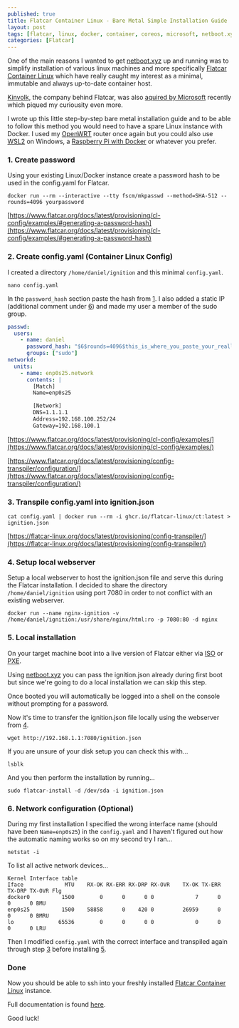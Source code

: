 ```yaml
---
published: true
title: Flatcar Container Linux - Bare Metal Simple Installation Guide
layout: post
tags: [flatcar, linux, docker, container, coreos, microsoft, netboot.xyz, pxe, ipxe]
categories: [Flatcar]
---
```


One of the main reasons I wanted to get [netboot.xyz](https://netboot.xyz/) up and running was to simplify installation of various linux machines and more specifically [Flatcar Container Linux](https://flatcar-linux.org/) which have really caught my interest as a minimal, immutable and always up-to-date container host.

[Kinvolk](https://kinvolk.io/), the company behind Flatcar, was also [aquired by Microsoft](https://kinvolk.io/blog/2021/04/microsoft-acquires-kinvolk/) recently which piqued my curiousity even more.

I wrote up this little step-by-step bare metal installation guide and to be able to follow this method you would need to have a spare Linux instance with Docker. I used my [OpenWRT](https://openwrt.org/) router once again but you could also use [WSL2](https://docs.docker.com/desktop/windows/wsl/) on Windows, a [Raspberry Pi with Docker](https://www.stewright.me/2022/01/install-docker-on-a-raspberry-pi-tutorial/) or whatever you prefer.

### 1. Create password

Using your existing Linux/Docker instance create a password hash to be used in the config.yaml for Flatcar.

```shell
docker run --rm --interactive --tty fscm/mkpasswd --method=SHA-512 --rounds=4096 yourpassword
```

[https://www.flatcar.org/docs/latest/provisioning/cl-config/examples/#generating-a-password-hash](https://www.flatcar.org/docs/latest/provisioning/cl-config/examples/#generating-a-password-hash)

### 2. Create config.yaml (Container Linux Config)

I created a directory `/home/daniel/ignition` and this minimal `config.yaml`.

```shell
nano config.yaml
```

In the `password_hash` section paste the hash from [1](#1-create-password). I also added a static IP (additional comment under [6](#6-network-configuration-optional)) and made my user a member of the sudo group. 

```yaml
passwd:
  users:
    - name: daniel
      password_hash: "$6$rounds=4096$this_is_where_you_paste_your_really_long_password_hash"
      groups: ["sudo"]
networkd:
  units:
    - name: enp0s25.network
      contents: |
        [Match]
        Name=enp0s25

        [Network]
        DNS=1.1.1.1
        Address=192.168.100.252/24
        Gateway=192.168.100.1
```

[https://www.flatcar.org/docs/latest/provisioning/cl-config/examples/](https://www.flatcar.org/docs/latest/provisioning/cl-config/examples/)

[https://www.flatcar.org/docs/latest/provisioning/config-transpiler/configuration/](https://www.flatcar.org/docs/latest/provisioning/config-transpiler/configuration/)

### 3. Transpile config.yaml into ignition.json

```shell
cat config.yaml | docker run --rm -i ghcr.io/flatcar-linux/ct:latest > ignition.json
```

[https://flatcar-linux.org/docs/latest/provisioning/config-transpiler/](https://flatcar-linux.org/docs/latest/provisioning/config-transpiler/)

### 4. Setup local webserver

Setup a local webserver to host the ignition.json file and serve this during the Flatcar installation. I decided to share the directory `/home/daniel/ignition` using port 7080 in order to not conflict with an existing webserver.

```shell
docker run --name nginx-ignition -v /home/daniel/ignition:/usr/share/nginx/html:ro -p 7080:80 -d nginx
```

### 5. Local installation

On your target machine boot into a live version of Flatcar either via [ISO](https://flatcar-linux.org/docs/latest/installing/bare-metal/booting-with-iso/) or [PXE](http://wikar.se/openwrt/2022/07/12/openwrt-netbootxyz.html).

Using [netboot.xyz](https://netboot.xyz/) you can pass the ignition.json already during first boot but since we're going to do a local installation we can skip this step.

Once booted you will automatically be logged into a shell on the console without prompting for a password.

Now it's time to transfer the ignition.json file locally using the webserver from [4](#4-setup-local-webserver).

```shell
wget http://192.168.1.1:7080/ignition.json
```

If you are unsure of your disk setup you can check this with...

```shell
lsblk
```

And you then perform the installation by running...

```shell
sudo flatcar-install -d /dev/sda -i ignition.json
```

### 6. Network configuration (Optional)

During my first installation I specified the wrong interface name (should have been `Name=enp0s25`) in the `config.yaml` and I haven't figured out how the automatic naming works so on my second try I ran...

```shell
netstat -i
```

To list all active network devices...

```
Kernel Interface table
Iface             MTU    RX-OK RX-ERR RX-DRP RX-OVR    TX-OK TX-ERR TX-DRP TX-OVR Flg
docker0          1500        0      0      0 0             7      0      0      0 BMU
enp0s25          1500    58858      0    420 0         26959      0      0      0 BMRU
lo              65536        0      0      0 0             0      0      0      0 LRU
```

Then I modified `config.yaml` with the correct interface and transpiled again through step [3](#3-transpile-configyaml-into-ignitionjson) before installing [5](#5-local-installation).

### Done

Now you should be able to ssh into your freshly installed [Flatcar Container Linux](https://flatcar-linux.org/) instance.

Full documentation is found [here](https://flatcar-linux.org/docs/latest).

Good luck!